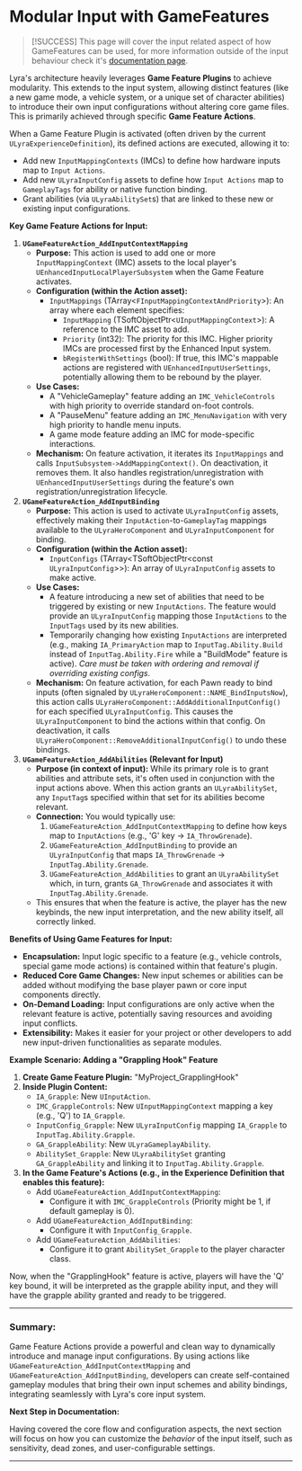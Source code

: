 # Modular Input with GameFeatures

> [!SUCCESS]
> This page will cover the input related aspect of how GameFeatures can be used, for more information outside of the input behaviour check it's [documentation page](../../gameframework-and-experience/game-features/).

Lyra's architecture heavily leverages **Game Feature Plugins** to achieve modularity. This extends to the input system, allowing distinct features (like a new game mode, a vehicle system, or a unique set of character abilities) to introduce their own input configurations without altering core game files. This is primarily achieved through specific **Game Feature Actions**.

When a Game Feature Plugin is activated (often driven by the current `ULyraExperienceDefinition`), its defined actions are executed, allowing it to:

* Add new `InputMappingContexts` (IMCs) to define how hardware inputs map to `Input Actions`.
* Add new `ULyraInputConfig` assets to define how `Input Actions` map to `GameplayTags` for ability or native function binding.
* Grant abilities (via `ULyraAbilitySet`s) that are linked to these new or existing input configurations.

**Key Game Feature Actions for Input:**

1. **`UGameFeatureAction_AddInputContextMapping`**
   * **Purpose:** This action is used to add one or more `InputMappingContext` (IMC) assets to the local player's `UEnhancedInputLocalPlayerSubsystem` when the Game Feature activates.
   * **Configuration (within the Action asset):**
     * `InputMappings` (TArray<`FInputMappingContextAndPriority`>): An array where each element specifies:
       * `InputMapping` (TSoftObjectPtr<`UInputMappingContext`>): A reference to the IMC asset to add.
       * `Priority` (int32): The priority for this IMC. Higher priority IMCs are processed first by the Enhanced Input system.
       * `bRegisterWithSettings` (bool): If true, this IMC's mappable actions are registered with `UEnhancedInputUserSettings`, potentially allowing them to be rebound by the player.
   * **Use Cases:**
     * A "VehicleGameplay" feature adding an `IMC_VehicleControls` with high priority to override standard on-foot controls.
     * A "PauseMenu" feature adding an `IMC_MenuNavigation` with very high priority to handle menu inputs.
     * A game mode feature adding an IMC for mode-specific interactions.
   * **Mechanism:** On feature activation, it iterates its `InputMappings` and calls `InputSubsystem->AddMappingContext()`. On deactivation, it removes them. It also handles registration/unregistration with `UEnhancedInputUserSettings` during the feature's own registration/unregistration lifecycle.
2. **`UGameFeatureAction_AddInputBinding`**
   * **Purpose:** This action is used to activate `ULyraInputConfig` assets, effectively making their `InputAction`-to-`GameplayTag` mappings available to the `ULyraHeroComponent` and `ULyraInputComponent` for binding.
   * **Configuration (within the Action asset):**
     * `InputConfigs` (TArray\<TSoftObjectPtr\<const `ULyraInputConfig`>>): An array of `ULyraInputConfig` assets to make active.
   * **Use Cases:**
     * A feature introducing a new set of abilities that need to be triggered by existing or new `InputActions`. The feature would provide an `ULyraInputConfig` mapping those `InputActions` to the `InputTags` used by its new abilities.
     * Temporarily changing how existing `InputActions` are interpreted (e.g., making `IA_PrimaryAction` map to `InputTag.Ability.Build` instead of `InputTag.Ability.Fire` while a "BuildMode" feature is active). _Care must be taken with ordering and removal if overriding existing configs._
   * **Mechanism:** On feature activation, for each Pawn ready to bind inputs (often signaled by `ULyraHeroComponent::NAME_BindInputsNow`), this action calls `ULyraHeroComponent::AddAdditionalInputConfig()` for each specified `ULyraInputConfig`. This causes the `ULyraInputComponent` to bind the actions within that config. On deactivation, it calls `ULyraHeroComponent::RemoveAdditionalInputConfig()` to undo these bindings.
3. **`UGameFeatureAction_AddAbilities` (Relevant for Input)**
   * **Purpose (in context of input):** While its primary role is to grant abilities and attribute sets, it's often used in conjunction with the input actions above. When this action grants an `ULyraAbilitySet`, any `InputTag`s specified within that set for its abilities become relevant.
   * **Connection:** You would typically use:
     1. `UGameFeatureAction_AddInputContextMapping` to define how keys map to `InputActions` (e.g., 'G' key -> `IA_ThrowGrenade`).
     2. `UGameFeatureAction_AddInputBinding` to provide an `ULyraInputConfig` that maps `IA_ThrowGrenade` -> `InputTag.Ability.Grenade`.
     3. `UGameFeatureAction_AddAbilities` to grant an `ULyraAbilitySet` which, in turn, grants `GA_ThrowGrenade` and associates it with `InputTag.Ability.Grenade`.
   * This ensures that when the feature is active, the player has the new keybinds, the new input interpretation, and the new ability itself, all correctly linked.

**Benefits of Using Game Features for Input:**

* **Encapsulation:** Input logic specific to a feature (e.g., vehicle controls, special game mode actions) is contained within that feature's plugin.
* **Reduced Core Game Changes:** New input schemes or abilities can be added without modifying the base player pawn or core input components directly.
* **On-Demand Loading:** Input configurations are only active when the relevant feature is active, potentially saving resources and avoiding input conflicts.
* **Extensibility:** Makes it easier for your project or other developers to add new input-driven functionalities as separate modules.

**Example Scenario: Adding a "Grappling Hook" Feature**

1. **Create Game Feature Plugin:** "MyProject_GrapplingHook"
2. **Inside Plugin Content:**
   * `IA_Grapple`: New `UInputAction`.
   * `IMC_GrappleControls`: New `UInputMappingContext` mapping a key (e.g., 'Q') to `IA_Grapple`.
   * `InputConfig_Grapple`: New `ULyraInputConfig` mapping `IA_Grapple` to `InputTag.Ability.Grapple`.
   * `GA_GrappleAbility`: New `ULyraGameplayAbility`.
   * `AbilitySet_Grapple`: New `ULyraAbilitySet` granting `GA_GrappleAbility` and linking it to `InputTag.Ability.Grapple`.
3. **In the Game Feature's Actions (e.g., in the Experience Definition that enables this feature):**
   * Add `UGameFeatureAction_AddInputContextMapping`:
     * Configure it with `IMC_GrappleControls` (Priority might be 1, if default gameplay is 0).
   * Add `UGameFeatureAction_AddInputBinding`:
     * Configure it with `InputConfig_Grapple`.
   * Add `UGameFeatureAction_AddAbilities`:
     * Configure it to grant `AbilitySet_Grapple` to the player character class.

Now, when the "GrapplingHook" feature is active, players will have the 'Q' key bound, it will be interpreted as the grapple ability input, and they will have the grapple ability granted and ready to be triggered.

***

### **Summary:**

Game Feature Actions provide a powerful and clean way to dynamically introduce and manage input configurations. By using actions like `UGameFeatureAction_AddInputContextMapping` and `UGameFeatureAction_AddInputBinding`, developers can create self-contained gameplay modules that bring their own input schemes and ability bindings, integrating seamlessly with Lyra's core input system.

**Next Step in Documentation:**

Having covered the core flow and configuration aspects, the next section will focus on how you can customize the _behavior_ of the input itself, such as sensitivity, dead zones, and user-configurable settings.

***
